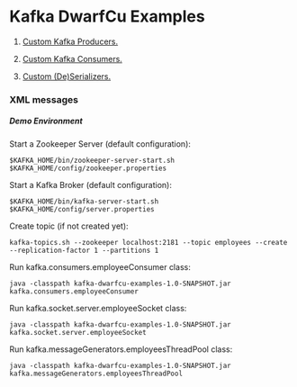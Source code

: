 # Kafka DwarfCu Examples

1. <a href="https://github.com/DwarfCu/kafka/tree/master/src/main/java/kafka/producers">Custom Kafka Producers.</a>

2. <a href="https://github.com/DwarfCu/kafka/tree/master/src/main/java/kafka/consumers">Custom Kafka Consumers.</a>

3. <a href="https://github.com/DwarfCu/kafka/tree/mster/src/main/java/kafka/producers/xmlClass/serialization">Custom (De)Serializers.</a>

### XML messages
##### Demo Environment

Start a Zookeeper Server (default configuration):

    $KAFKA_HOME/bin/zookeeper-server-start.sh $KAFKA_HOME/config/zookeeper.properties

Start a Kafka Broker (default configuration):

    $KAFKA_HOME/bin/kafka-server-start.sh $KAFKA_HOME/config/server.properties

Create topic (if not created yet):

    kafka-topics.sh --zookeeper localhost:2181 --topic employees --create --replication-factor 1 --partitions 1

Run kafka.consumers.employeeConsumer class:

    java -classpath kafka-dwarfcu-examples-1.0-SNAPSHOT.jar kafka.consumers.employeeConsumer

Run kafka.socket.server.employeeSocket class:

    java -classpath kafka-dwarfcu-examples-1.0-SNAPSHOT.jar kafka.socket.server.employeeSocket

Run kafka.messageGenerators.employeesThreadPool class:

    java -classpath kafka-dwarfcu-examples-1.0-SNAPSHOT.jar kafka.messageGenerators.employeesThreadPool